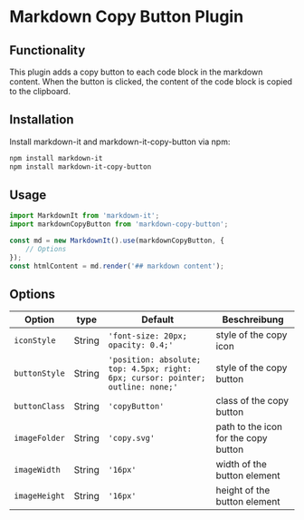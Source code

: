 # Markdown Copy Button Plugin

## Functionality

This plugin adds a copy button to each code block in the markdown content. When the button is clicked, the content of the code block is copied to the clipboard.

## Installation

Install markdown-it and markdown-it-copy-button via npm:

```bash
npm install markdown-it
npm install markdown-it-copy-button
```

## Usage

```javascript
import MarkdownIt from 'markdown-it';
import markdownCopyButton from 'markdown-copy-button';

const md = new MarkdownIt().use(markdownCopyButton, {
    // Options
});
const htmlContent = md.render('## markdown content');
```
## Options
| Option         | type   | Default                                                                         | Beschreibung                         |
|----------------|--------|---------------------------------------------------------------------------------|--------------------------------------|
| `iconStyle`    | String | `'font-size: 20px; opacity: 0.4;'`                                              | style of the copy icon               |
| `buttonStyle`  | String | `'position: absolute; top: 4.5px; right: 6px; cursor: pointer; outline: none;'` | style of the copy button             |
| `buttonClass`  | String | `'copyButton'`                                                                  | class of the copy button             |
| `imageFolder`  | String | `'copy.svg'`                                                                    | path to the icon for the copy button |
| `imageWidth`   | String | `'16px'`                                                                        | width of the button element          |
| `imageHeight`  | String | `'16px'`                                                                        | height of the button element         |
                                                     